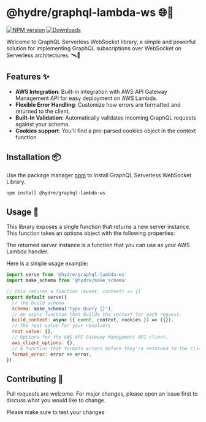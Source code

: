 # @hydre/graphql-lambda-ws 🌐🚀

[![NPM version](https://img.shields.io/npm/v/hydre/graphql-lambda-ws.svg?style=flat-square)](https://www.npmjs.com/package/graphql_serverless_websocket)
[![Downloads](https://img.shields.io/npm/dm/@hydre/graphql-lambda-ws.svg?style=flat-square)](https://www.npmjs.com/package/graphql_serverless_websocket)

Welcome to GraphQL Serverless WebSocket library, a simple and powerful solution for implementing GraphQL subscriptions over WebSocket on Serverless architectures. 🛰️🌟

## Features ✨

- **AWS Integration**: Built-in integration with AWS API Gateway Management API for easy deployment on AWS Lambda.
- **Flexible Error Handling**: Customize how errors are formatted and returned to the client.
- **Built-In Validation**: Automatically validates incoming GraphQL requests against your schema.
- **Cookies support**: You'll find a pre-parsed cookies object in the context function

## Installation 📦

Use the package manager [npm](https://www.npmjs.com/) to install GraphQL Serverless WebSocket Library.

```bash
npm install @hydre/graphql-lambda-ws
```

## Usage 🚀

This library exposes a single function that returns a new server instance. This function takes an options object with the following properties:

The returned server instance is a function that you can use as your AWS Lambda handler.

Here is a simple usage example:

```javascript
import serve from '@hydre/graphql-lambda-ws'
import make_schema from '@hydre/make_schema'

// this returns a function (event, context) => {}
export default serve({
  // the build schema
  schema: make_schema('type Query {}'),
  // An async function that builds the context for each request.
  build_context: async ({ event, context, cookies }) => ({}),
  // The root value for your resolvers
  root_value: {},
  // Options for the AWS API Gateway Management API client.
  aws_client_options: {},
  // A function that formats errors before they're returned to the client.
  format_error: error => error,
})
```

## Contributing 🤝

Pull requests are welcome. For major changes, please open an issue first to discuss what you would like to change.

Please make sure to test your changes
